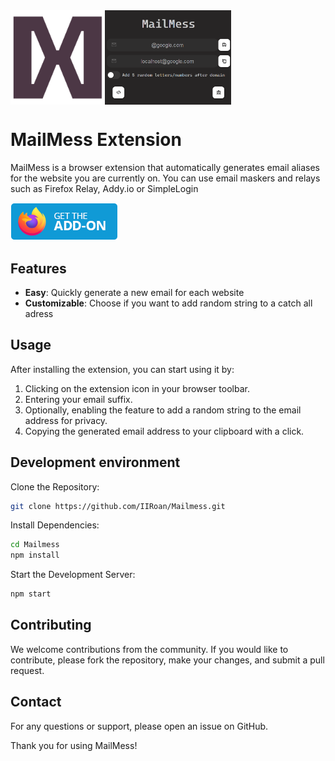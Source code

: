 <div style="display:flex;">
    <img src="https://github.com/IIRoan/Mailmess/blob/main/public/logo192.png?raw=true" alt="Logo" style="width:30%;">
    <img src="https://github.com/IIRoan/Mailmess/blob/main/public/screenshot.png?raw=true" alt="Screenshot" style="width:40%;">
</div>

# MailMess Extension

MailMess is a browser extension that automatically generates email aliases for the website you are currently on. You can use email maskers and relays such as Firefox Relay, Addy.io or SimpleLogin

<a href="https://addons.mozilla.org/en-US/firefox/addon/mailmess/">
  <img src="public/badge.png" alt="Download on addons store"></img>
</a>

## Features

- **Easy**: Quickly generate a new email for each website
- **Customizable**: Choose if you want to add random string to a catch all adress

## Usage

After installing the extension, you can start using it by:

1. Clicking on the extension icon in your browser toolbar.
2. Entering your email suffix.
3. Optionally, enabling the feature to add a random string to the email address for privacy.
4. Copying the generated email address to your clipboard with a click.

## Development environment

Clone the Repository:

```bash
git clone https://github.com/IIRoan/Mailmess.git
```

Install Dependencies:

```bash
cd Mailmess
npm install
```

Start the Development Server:

```bash
npm start
```

## Contributing

We welcome contributions from the community. If you would like to contribute, please fork the repository, make your changes, and submit a pull request.

## Contact

For any questions or support, please open an issue on GitHub.

Thank you for using MailMess!
